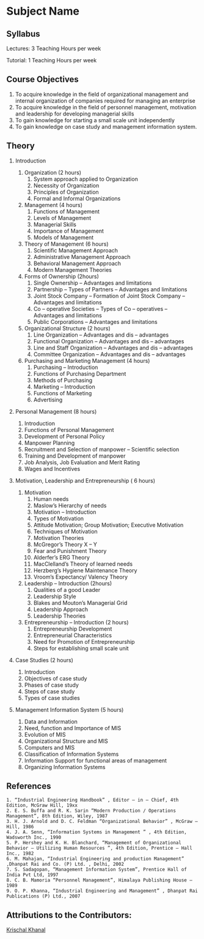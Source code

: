 # Subject Name
## Syllabus

Lectures: 3 Teaching Hours per week

Tutorial: 1 Teaching Hours per week

## Course Objectives

1. To acquire knowledge in the field of organizational management and internal organization of companies required for managing an enterprise
2. To acquire knowledge in the field of personnel management, motivation and leadership for developing managerial skills
3. To gain knowledge for starting a small scale unit independently
4. To gain knowledge on case study and management information system.

## Theory
1. Introduction
    1. Organization (2 hours)
        1. System approach applied to Organization
        2. Necessity of Organization
        3. Principles of Organization
        4. Formal and Informal Organizations
    2. Management (4 hours)
        1. Functions of Management
        2. Levels of Management
        3. Managerial Skills
        4. Importance of Management
        5. Models of Management
    3. Theory of Management (6 hours)
        1. Scientific Management Approach
        1. Administrative Management Approach
        1. Behavioral Management Approach
        1. Modern Management Theories
    4. Forms of Ownership (2hours)
        1. Single Ownership – Advantages and limitations
        2. Partnership – Types of Partners – Advantages and limitations
        3. Joint Stock Company – Formation of Joint Stock Company – Advantages and limitations
        4. Co – operative Societies – Types of Co – operatives – Advantages and limitations
        5. Public Corporations – Advantages and limitations
    5. Organizational Structure (2 hours)
        1. Line Organization – Advantages and dis – advantages
        2. Functional Organization – Advantages and dis – advantages
        3. Line and Staff Organization – Advantages and dis – advantages
        4. Committee Organization – Advantages and dis – advantages
    6. Purchasing and Marketing Management (4 hours)
        1. Purchasing – Introduction
        2. Functions of Purchasing Department
        3. Methods of Purchasing
        4. Marketing – Introduction
        5. Functions of Marketing
        6. Advertising

2. Personal Management (8 hours)
    1. Introduction
    2. Functions of Personal Management
    3. Development of Personal Policy
    4. Manpower Planning
    5. Recruitment and Selection of manpower – Scientific selection
    6. Training and Development of manpower
    7. Job Analysis, Job Evaluation and Merit Rating
    8. Wages and Incentives

3. Motivation, Leadership and Entrepreneurship ( 6 hours)
    1. Motivation
        1. Human needs
        2. Maslow’s Hierarchy of needs
        3. Motivation – Introduction
        4. Types of Motivation
        5. Attitude Motivation; Group Motivation; Executive Motivation
        6. Techniques of Motivation
        7. Motivation Theories
        8. McGregor’s Theory X – Y
        9. Fear and Punishment Theory
        10. Alderfer’s ERG Theory
        11. MacClelland’s Theory of learned needs
        12. Herzberg’s Hygiene Maintenance Theory
        13. Vroom’s Expectancy/ Valency Theory
    1. Leadership – Introduction (2hours)
        1. Qualities of a good Leader
        2. Leadership Style
        3. Blakes and Mouton’s Managerial Grid
        4. Leadership Approach
        5. Leadership Theories
    1. Entrepreneurship – Introduction (2 hours)
        1. Entrepreneurship Development
        2. Entrepreneurial Characteristics
        3. Need for Promotion of Entrepreneurship
        4. Steps for establishing small scale unit

4. Case Studies (2 hours)
    1. Introduction
    2. Objectives of case study
    3. Phases of case study
    4. Steps of case study
    5. Types of case studies

5. Management Information System (5 hours)
    1. Data and Information
    2. Need, function and Importance of MIS
    3. Evolution of MIS
    4. Organizational Structure and MIS
    5. Computers and MIS
    6. Classification of Information Systems
    7. Information Support for functional areas of management
    8. Organizing Information Systems

## References
    
    1. “Industrial Engineering Handbook” , Editor – in – Chief, 4th Edition, McGraw Hill, 19xx
    2. E. S. Buffa and R. K. Sarin “Modern Production / Operations Management”, 8th Edition, Wiley, 1987
    3. H. J. Arnold and D. C. Feldman “Organizational Behavior” , McGraw – Hill, 1986
    4. J. A. Senn, “Information Systems in Management ” , 4th Edition, Wadsworth Inc., 1990
    5. P. Hershey and K. H. Blanchard, “Management of Organizational Behavior – Utilizing Human Resources ”, 4th Edition, Prentice – Hall Inc., 1982
    6. M. Mahajan, “Industrial Engineering and production Management” ,Dhanpat Rai and Co. (P) Ltd. , Delhi, 2002
    7. S. Sadagopan, “Management Information System”, Prentice Hall of India Pvt Ltd, 1997
    8. C. B. Mamoria “Personnel Management”, Himalaya Publishing House – 1989
    9. O. P. Khanna, “Industrial Engineering and Management” , Dhanpat Rai Publications (P) Ltd., 2007

## Attributions to the Contributors:

[Krischal Khanal](https://github.com/krischal111)